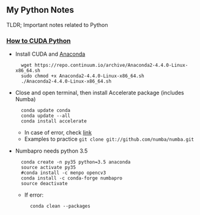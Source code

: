 ## My Python Notes

TLDR; Important notes related to Python

### [How to CUDA Python](https://developer.nvidia.com/how-to-cuda-python)
* Install CUDA and [Anaconda](https://repo.continuum.io/archive/)
  ```
    wget https://repo.continuum.io/archive/Anaconda2-4.4.0-Linux-x86_64.sh
    sudo chmod +x Anaconda2-4.4.0-Linux-x86_64.sh
    ./Anaconda2-4.4.0-Linux-x86_64.sh
  ```
  
* Close and open terminal, then install Accelerate package (includes Numba)
  ```
    conda update conda
    conda update --all
    conda install accelerate
  ```
  * In case of error, check [link](https://notgnoshi.github.io/installing-numba-on-ubuntu/)
  * Examples to practice ```git clone git://github.com/numba/numba.git```

* Numbapro needs python 3.5

  ```
    conda create -n py35 python=3.5 anaconda
    source activate py35
    #conda install -c menpo opencv3
    conda install -c conda-forge numbapro
    source deactivate
  ```

  * If error:
    ```
      conda clean --packages
    ```
